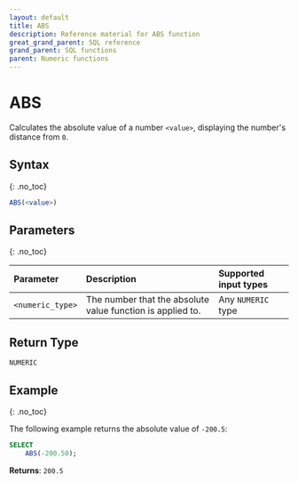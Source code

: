 ```yaml
---
layout: default
title: ABS
description: Reference material for ABS function
great_grand_parent: SQL reference
grand_parent: SQL functions
parent: Numeric functions
---
```


# ABS

Calculates the absolute value of a number `<value>`, displaying the number's distance from `0`. 

## Syntax
{: .no_toc}

```sql
ABS(<value>)
```
## Parameters
{: .no_toc}

| Parameter | Description                                                                                                         | Supported input types |
| :--------- | :------------------------------------------------------------------------------------------------------------------- | :-------------------|
| `<numeric_type>`   | The number that the absolute value function is applied to. | Any `NUMERIC` type |

## Return Type
`NUMERIC`

## Example
{: .no_toc}

The following example returns the absolute value of `-200.5`:

```sql
SELECT
    ABS(-200.50);
```

**Returns**: `200.5`
